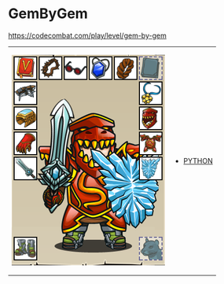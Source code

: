 # GemByGem 

https://codecombat.com/play/level/gem-by-gem
<table>
<tr>
<td>

![Hero Picture](hero.png?raw=true "Hero Picture")

</td>
<td>
<ul>
<li>

[PYTHON](GemByGem.py)

</li>
</td>
</tr>
<table>